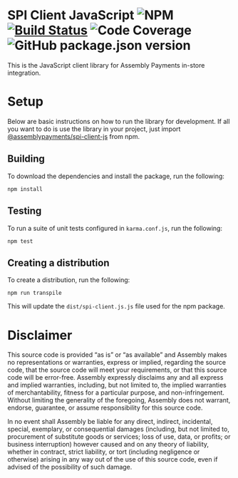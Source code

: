 # SPI Client JavaScript ![NPM](https://img.shields.io/npm/l/spi-client-js) [![Build Status](https://travis-ci.org/AssemblyPayments/spi-client-js.svg?branch=master)](https://travis-ci.org/AssemblyPayments/spi-client-js) ![Code Coverage](https://codecov.io/gh/AssemblyPayments/spi-client-js/branch/master/graph/badge.svg) ![GitHub package.json version](https://img.shields.io/github/package-json/v/AssemblyPayments/spi-client-js)

This is the JavaScript client library for Assembly Payments in-store integration.

# Setup

Below are basic instructions on how to run the library for development. If all you want to do is use the library in your project, just import [@assemblypayments/spi-client-js](https://www.npmjs.com/package/@assemblypayments/spi-client-js) from npm.

## Building

To download the dependencies and install the package, run the following:

```
npm install
```

## Testing

To run a suite of unit tests configured in `karma.conf.js`, run the following:

```
npm test
```

## Creating a distribution

To create a distribution, run the following:

```
npm run transpile
```

This will update the `dist/spi-client.js.js` file used for the npm package.

# Disclaimer

This source code is provided “as is” or “as available” and Assembly makes no representations or warranties, express or implied, regarding the source code, that the source code will meet your requirements, or that this source code will be error-free. Assembly expressly disclaims any and all express and implied warranties, including, but not limited to, the implied warranties of merchantability, fitness for a particular purpose, and non-infringement. Without limiting the generality of the foregoing, Assembly does not warrant, endorse, guarantee, or assume responsibility for this source code.   

In no event shall Assembly be liable for any direct, indirect, incidental, special, exemplary, or consequential damages (including, but not limited to, procurement of substitute goods or services; loss of use, data, or profits; or business interruption) however caused and on any theory of liability, whether in contract, strict liability, or tort (including negligence or otherwise) arising in any way out of the use of this source code, even if advised of the possibility of such damage.


